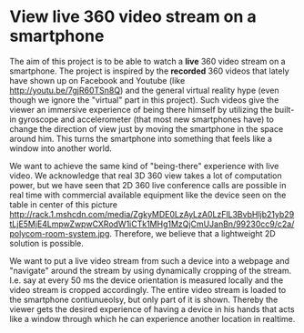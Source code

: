 # View live 360 video stream on a smartphone
The aim of this project is to be able to watch a <b>live</b> 360 video stream on a smartphone. The project is inspired by the <b>recorded</b> 360 videos that lately have shown up on Facebook and Youtube (like http://youtu.be/7gjR60TSn8Q) and the general virtual reality hype (even though we ignore the "virtual" part in this project). Such videos give the viewer an immersive experience of being there himself by utilizing the built-in gyroscope and accelerometer (that most new smartphones have) to change the direction of view just by moving the smartphone in the space around him. This turns the smartphone into something that feels like a window into another world.

We want to achieve the same kind of "being-there" experience with live video. We acknowledge that real 3D 360 view takes a lot of computation power, but we have seen that 2D 360 live conference calls are possible in real time with commercial available equipment like the device seen on the table in center of this picture http://rack.1.mshcdn.com/media/ZgkyMDE0LzAyLzA0LzFlL3BvbHljb21yb29tLjE5MjE4LmpwZwpwCXRodW1iCTk1MHg1MzQjCmUJanBn/99230cc9/c2a/polycom-room-system.jpg. Therefore, we believe that a lightweight 2D solution is possible. 

We want to put a live video stream from such a device into a webpage and "navigate" around the stream by using dynamically cropping of the stream. I.e. say at every 50 ms the device orientation is measured locally and the video stream is cropped accordingly. The entire video stream is loaded to the smartphone contiunueolsy, but only part of it is shown. Thereby the viewer gets the desired experience of having a device in his hands that acts like a window through which he can experience another location in realtime.
